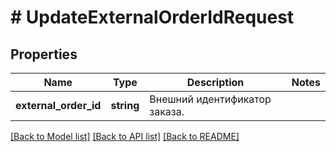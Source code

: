 # # UpdateExternalOrderIdRequest

## Properties

Name | Type | Description | Notes
------------ | ------------- | ------------- | -------------
**external_order_id** | **string** | Внешний идентификатор заказа. |

[[Back to Model list]](../../README.md#models) [[Back to API list]](../../README.md#endpoints) [[Back to README]](../../README.md)
